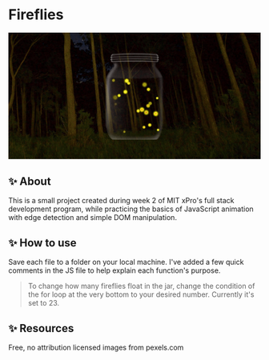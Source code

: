 
# Fireflies

<img src="./preview.png" alt="Fireflies" style="display: inline-block; margin: 0 auto; max-width: 100%">

## :sparkles: About

This is a small project created during week 2 of MIT xPro's full stack development program, while practicing the basics of JavaScript animation with edge detection and simple DOM manipulation. 

## :sparkles: How to use

Save each file to a folder on your local machine. I've added a few quick comments in the JS file to help explain each function's purpose. 

> To change how many fireflies float in the jar, change the condition of the for loop at the very bottom to your desired number. Currently it's set to 23.

## :sparkles: Resources

Free, no attribution licensed images from pexels.com